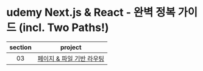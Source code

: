 # udemy Next.js & React - 완벽 정복 가이드 (incl. Two Paths!)

| section |            project            |
| :-----: | :---------------------------: |
|   03    | [페이지 & 파일 기반 라우팅]() |
